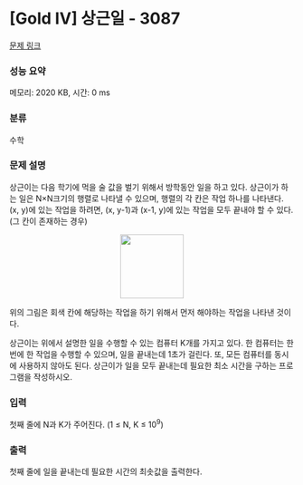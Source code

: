 # [Gold IV] 상근일 - 3087 

[문제 링크](https://www.acmicpc.net/problem/3087) 

### 성능 요약

메모리: 2020 KB, 시간: 0 ms

### 분류

수학

### 문제 설명

<p>상근이는 다음 학기에 먹을 술 값을 벌기 위해서 방학동안 일을 하고 있다. 상근이가 하는 일은 N×N크기의 행렬로 나타낼 수 있으며, 행렬의 각 칸은 작업 하나를 나타낸다. (x, y)에 있는 작업을 하려면, (x, y-1)과 (x-1, y)에 있는 작업을 모두 끝내야 할 수 있다. (그 칸이 존재하는 경우)</p>

<p style="text-align: center;"><img alt="" src="https://upload.acmicpc.net/10af0a03-ab27-4dbf-acd3-ca9c0e800778/-/preview/" style="width: 112px; height: 113px;"></p>

<p>위의 그림은 회색 칸에 해당하는 작업을 하기 위해서 먼저 해야하는 작업을 나타낸 것이다.</p>

<p>상근이는 위에서 설명한 일을 수행할 수 있는 컴퓨터 K개를 가지고 있다. 한 컴퓨터는 한 번에 한 작업을 수행할 수 있으며, 일을 끝내는데 1초가 걸린다. 또, 모든 컴퓨터를 동시에 사용하지 않아도 된다. 상근이가 일을 모두 끝내는데 필요한 최소 시간을 구하는 프로그램을 작성하시오.</p>

### 입력 

 <p>첫째 줄에 N과 K가 주어진다. (1 ≤ N, K ≤ 10<sup>9</sup>)</p>

### 출력 

 <p>첫째 줄에 일을 끝내는데 필요한 시간의 최솟값을 출력한다.</p>

